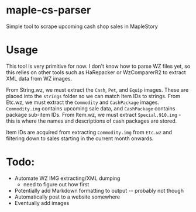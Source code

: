 # maple-cs-parser
Simple tool to scrape upcoming cash shop sales in MapleStory


# Usage

This tool is very primitive for now. I don't know how to parse WZ files yet, so this relies on other tools such as HaRepacker or WzComparerR2 to extract XML data from WZ images.

From String.wz, we must extract the `Cash`, `Pet`, and `Equip` images. These are placed into the `strings` folder so we can match Item IDs to strings.
From Etc.wz, we must extract the `Commodity` and `CashPackage` images. `Commodity.img` contains upcoming sale data, and `CashPackage` contains package sub-item IDs.
From Item.wz, we must extract `Special.910.img` - this is where the names and descriptions of cash packages are stored.

Item IDs are acquired from extracting `Commodity.img` from `Etc.wz` and filtering down to sales starting in the current month onwards.

# Todo:

* Automate WZ IMG extracting/XML dumping  
  * need to figure out how first
* Potentially add Markdown formatting to output -- probably not though
* Automatically post to a website somewhere
* Eventually add images